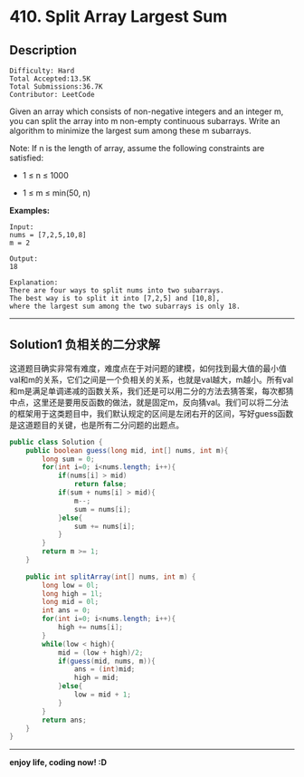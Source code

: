 #  410. Split Array Largest Sum

## Description

```
Difficulty: Hard
Total Accepted:13.5K
Total Submissions:36.7K
Contributor: LeetCode
```
Given an array which consists of non-negative integers and an integer m, you can split the array into m non-empty continuous subarrays. Write an algorithm to minimize the largest sum among these m subarrays.

Note:
If n is the length of array, assume the following constraints are satisfied:

- 1 ≤ n ≤ 1000

- 1 ≤ m ≤ min(50, n)


**Examples:**

```
Input:
nums = [7,2,5,10,8]
m = 2

Output:
18

Explanation:
There are four ways to split nums into two subarrays.
The best way is to split it into [7,2,5] and [10,8],
where the largest sum among the two subarrays is only 18.
```

***
## Solution1 负相关的二分求解
  这道题目确实非常有难度，难度点在于对问题的建模，如何找到最大值的最小值val和m的关系，它们之间是一个负相关的关系，也就是val越大，m越小。所有val和m是满足单调递减的函数关系，我们还是可以用二分的方法去猜答案，每次都猜中点，这里还是要用反函数的做法，就是固定m，反向猜val。我们可以将二分法的框架用于这类题目中，我们默认规定的区间是左闭右开的区间，写好guess函数是这道题目的关键，也是所有二分问题的出题点。

```java
public class Solution {
    public boolean guess(long mid, int[] nums, int m){
        long sum = 0;
        for(int i=0; i<nums.length; i++){
            if(nums[i] > mid)
                return false;
            if(sum + nums[i] > mid){
                m--;
                sum = nums[i];
            }else{
                sum += nums[i];
            }
        }
        return m >= 1;
    }
    
    public int splitArray(int[] nums, int m) {
        long low = 0l;
        long high = 1l;
        long mid = 0l;
        int ans = 0;
        for(int i=0; i<nums.length; i++){
            high += nums[i];
        }
        while(low < high){
            mid = (low + high)/2;
            if(guess(mid, nums, m)){
                ans = (int)mid;
                high = mid;
            }else{
                low = mid + 1;
            }
        }
        return ans;
    }
}
```

***

**enjoy life, coding now! :D**
